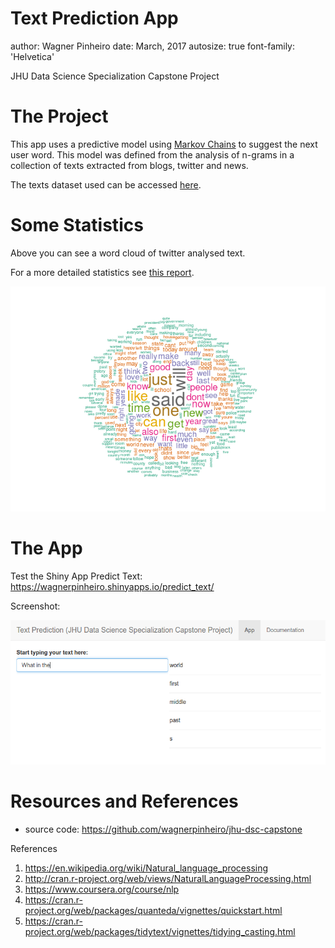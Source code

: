 Text Prediction App
========================================================
author: Wagner Pinheiro
date: March, 2017
autosize: true
font-family: 'Helvetica'

JHU Data Science Specialization Capstone Project


The Project
========================================================

This app uses a predictive model using [Markov Chains](https://en.wikipedia.org/wiki/Markov_chain) to suggest the next user word. This model was defined from the analysis of n-grams in a collection of texts extracted from blogs, twitter and news.

The texts dataset used can be accessed [here](https://d396qusza40orc.cloudfront.net/dsscapstone/dataset/Coursera-SwiftKey.zip).

Some Statistics
========================================================

Above you can see a word cloud of twitter analysed text.

For a more detailed statistics see [this report](https://rpubs.com/wagnerpinheiro/jhu-dsc-cap-week2).

![word cloud](final_presentation_capstone-figure/wordcloud.png)


The App
========================================================

Test the Shiny App Predict Text: https://wagnerpinheiro.shinyapps.io/predict_text/

Screenshot:

![screenshot](final_presentation_capstone-figure/screenshot.png)

Resources and References
========================================================
* source code: https://github.com/wagnerpinheiro/jhu-dsc-capstone

References

1. https://en.wikipedia.org/wiki/Natural_language_processing
1. http://cran.r-project.org/web/views/NaturalLanguageProcessing.html
1. https://www.coursera.org/course/nlp
1. https://cran.r-project.org/web/packages/quanteda/vignettes/quickstart.html
1. https://cran.r-project.org/web/packages/tidytext/vignettes/tidying_casting.html
